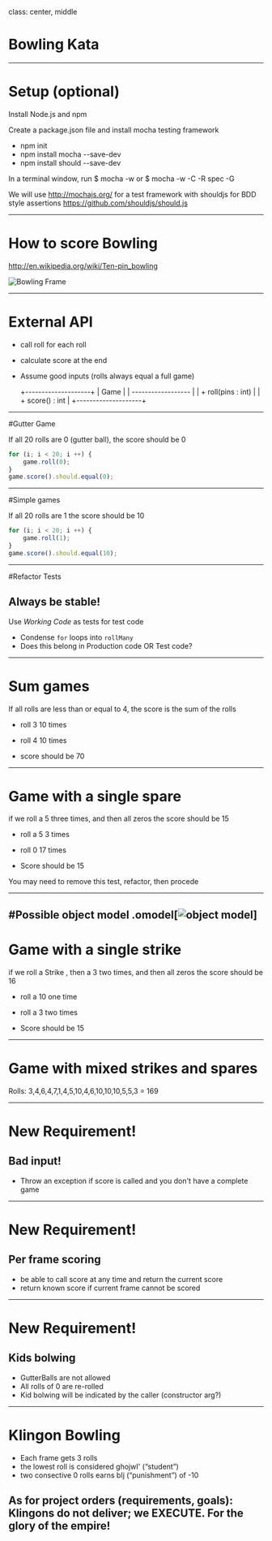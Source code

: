 class: center, middle

# Bowling Kata

---

# Setup (optional)

Install Node.js and npm

Create a package.json file and install mocha testing framework
 - npm init
 - npm install mocha --save-dev
 - npm install should --save-dev


In a terminal window, run 
$ mocha -w
or 
$ mocha -w -C -R spec -G 


We will use http://mochajs.org/ for a test framework with shouldjs for BDD style assertions https://github.com/shouldjs/should.js

---

# How to score Bowling

http://en.wikipedia.org/wiki/Ten-pin_bowling

![Bowling Frame](http://upload.wikimedia.org/wikipedia/commons/thumb/6/61/Bowlstrike.PNG/330px-Bowlstrike.PNG)

---


# External API

- call roll for each roll
- calculate score at the end
- Assume good inputs (rolls always equal a full game)


    +--------------------+
    | Game               |
    | ------------------ |
    | + roll(pins : int) |
    | + score() : int    |
    +--------------------+

---


#Gutter Game
    
If all 20 rolls are 0 (gutter ball), the score should be 0

```javascript
for (i; i < 20; i ++) {
    game.roll(0);
}
game.score().should.equal(0);
```
    

---

#Simple games
    
If all 20 rolls are 1 the score should be 10

```javascript
for (i; i < 20; i ++) {
    game.roll(1);
}
game.score().should.equal(10);
```
---

#Refactor Tests

## Always be stable!

Use *Working Code* as tests for test code

- Condense ``for`` loops into ``rollMany``
- Does this belong in Production code OR Test code?

---

# Sum games

If all rolls are less than or equal to 4, the score is the sum of the rolls 

- roll 3 10 times
- roll 4 10 times

- score should be 70

---

# Game with a single spare

if we roll a 5 three times, and then all zeros the score should be 15

- roll a 5 3 times
- roll 0 17 times

- Score should be 15

You may need to remove this test, refactor, then procede 

---

#Possible object model
.omodel[![object model](https://raw.github.com/pixelhandler/vagrant-dev-env/bowling/www/app/images/frame_class_next.png)]
---

# Game with a single strike

if we roll a Strike , then a 3 two times, and then all zeros the score should be 16

- roll a 10 one time
- roll a 3 two times

- Score should be 15

---

# Game with mixed strikes and spares

Rolls:
3,4,6,4,7,1,4,5,10,4,6,10,10,10,5,5,3 = 169

---

# New Requirement!

## Bad input!
- Throw an exception if score is called and you don't have a complete game

---

# New Requirement!

## Per frame scoring

- be able to call score at any time and return the current score
- return known score if current frame cannot be scored


---

# New Requirement!

## Kids bolwing

- GutterBalls are not allowed
- All rolls of 0 are re-rolled
- Kid bolwing will be indicated by the caller (constructor arg?)

 
---

# Klingon Bowling

- Each frame gets 3 rolls
- the lowest roll is considered ghojwI' (“student”)
- two consective 0 rolls earns bIj (“punishment”) of -10

## As for project orders (requirements, goals): Klingons do not deliver; we EXECUTE. For the glory of the empire!
